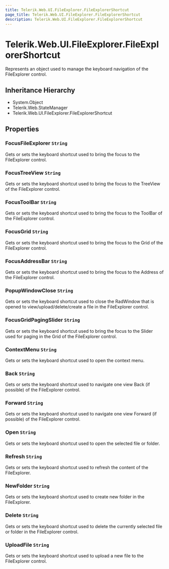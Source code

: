 ```yaml
---
title: Telerik.Web.UI.FileExplorer.FileExplorerShortcut
page_title: Telerik.Web.UI.FileExplorer.FileExplorerShortcut
description: Telerik.Web.UI.FileExplorer.FileExplorerShortcut
---
```


# Telerik.Web.UI.FileExplorer.FileExplorerShortcut

Represents an object used to manage the keyboard navigation of the FileExplorer control.

## Inheritance Hierarchy

* System.Object
* Telerik.Web.StateManager
* Telerik.Web.UI.FileExplorer.FileExplorerShortcut

## Properties

###  FocusFileExplorer `String`

Gets or sets the keyboard shortcut used to bring the focus to the FileExplorer control.

###  FocusTreeView `String`

Gets or sets the keyboard shortcut used to bring the focus to the TreeView of the FileExplorer control.

###  FocusToolBar `String`

Gets or sets the keyboard shortcut used to bring the focus to the ToolBar of the FileExplorer control.

###  FocusGrid `String`

Gets or sets the keyboard shortcut used to bring the focus to the Grid of the FileExplorer control.

###  FocusAddressBar `String`

Gets or sets the keyboard shortcut used to bring the focus to the Address of the FileExplorer control.

###  PopupWindowClose `String`

Gets or sets the keyboard shortcut used to close the RadWindow that is opened to view/upload/delete/create a file in the FileExplorer control.

###  FocusGridPagingSlider `String`

Gets or sets the keyboard shortcut used to bring the focus to the Slider used for paging in the Grid of the FileExplorer control.

###  ContextMenu `String`

Gets or sets the keyboard shortcut used to open the context menu.

###  Back `String`

Gets or sets the keyboard shortcut used to navigate one view Back (if possible) of the FileExplorer control.

###  Forward `String`

Gets or sets the keyboard shortcut used to navigate one view Forward (if possible) of the FileExplorer control.

###  Open `String`

Gets or sets the keyboard shortcut used to open the selected file or folder.

###  Refresh `String`

Gets or sets the keyboard shortcut used to refresh the content of the FileExplorer.

###  NewFolder `String`

Gets or sets the keyboard shortcut used to create new folder in the FileExplorer.

###  Delete `String`

Gets or sets the keyboard shortcut used to delete the currently selected file or folder in the FileExplorer control.

###  UploadFile `String`

Gets or sets the keyboard shortcut used to upload a new file to the FileExplorer control.

